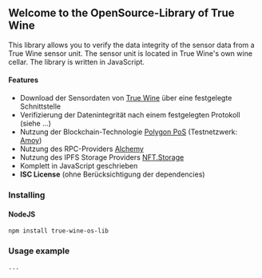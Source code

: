 ## ﻿Welcome to the OpenSource-Library of True Wine

This library allows you to verify the data integrity of the sensor data from a True Wine sensor unit. The sensor unit is located in True Wine's own wine cellar. The library is written in JavaScript.

#### Features 
* Download der Sensordaten von [True Wine](https://true.wine/) über eine festgelegte Schnittstelle 
* Verifizierung der Datenintegrität nach einem festgelegten Protokoll (siehe ...)
* Nutzung der Blockchain-Technologie [Polygon PoS](https://polygon.technology/polygon-pos) (Testnetzwerk: [Amoy](https://www.oklink.com/de/amoy))
* Nutzung des RPC-Providers [Alchemy](https://www.alchemy.com/)
* Nutzung des IPFS Storage Providers [NFT.Storage](https://nft.storage/)
* Komplett in JavaScript geschrieben
* **ISC License** (ohne Berücksichtigung der dependencies)


### Installing

#### NodeJS
```
npm install true-wine-os-lib
```

### Usage example
```
...
```